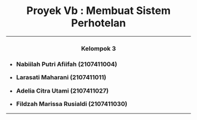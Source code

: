 <h1 align="center"> Proyek Vb : Membuat Sistem Perhotelan </h1>
<hr>
<h3 align="center"> Kelompok 3 <h3>

- Nabiilah Putri Afiifah (2107411004)

- Larasati Maharani (2107411011)

- Adelia Citra Utami (2107411027)

- Fildzah Marissa Rusialdi (2107411030)  
<hr>
